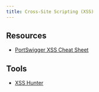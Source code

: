 ```yaml
---
title: Cross-Site Scripting (XSS)
---
```


## Resources ##

* [PortSwigger XSS Cheat Sheet](https://portswigger.net/web-security/cross-site-scripting/cheat-sheet)

## Tools ##

* [XSS Hunter](https://xsshunter.com/)
